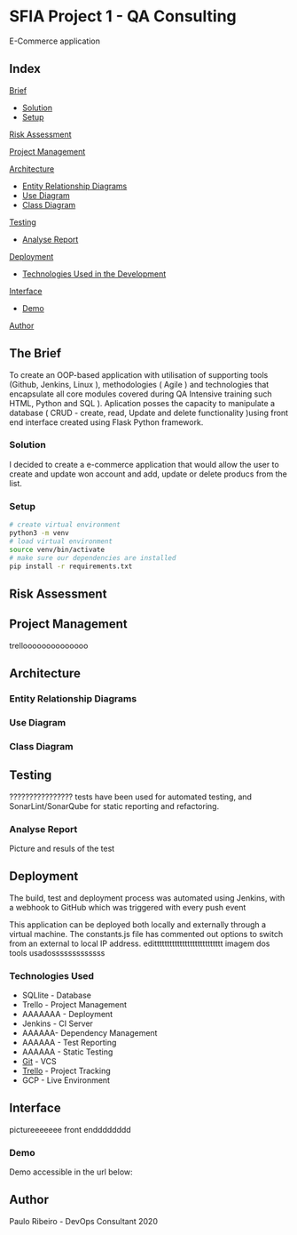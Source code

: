 # SFIA Project 1 - QA Consulting

E-Commerce application

## Index
[Brief](#brief)
   * [Solution](#solution)
   * [Setup](#setup)
   
[Risk Assessment](#ris)


[Project Management](#pro)
   
[Architecture](#arch)
   * [Entity Relationship Diagrams](#erd)
   * [Use Diagram](#use)
   * [Class Diagram](#cla)
	
[Testing](#testing)
   * [Analyse Report](#report)
     
[Deployment](#depl)
   * [Technologies Used in the Development](#tech)
     
[Interface](#inte)
   * [Demo](#demo)
   
[Author](#auth)



<a name="brief"></a>
## The Brief

To create an OOP-based application with utilisation of supporting tools (Github, Jenkins, Linux ), methodologies ( Agile ) and technologies that encapsulate all core modules covered during QA Intensive training such HTML, Python and SQL ).
Aplication posses the capacity to manipulate a database ( CRUD - create, read, Update and delete functionality )using front end interface created using Flask Python framework.

<a name="solution"></a>
### Solution

I decided to create a e-commerce application that would allow the user to create and update won account and add, update or delete producs from the list.


<a name="setup"></a>
### Setup
```bash
# create virtual environment
python3 -m venv
# load virtual environment
source venv/bin/activate
# make sure our dependencies are installed
pip install -r requirements.txt
```
<a name="ris"></a>
## Risk Assessment


<a name="pro"></a>
## Project Management

trelloooooooooooooo

<a name="arch"></a>
## Architecture

<a name="erd"></a>
### Entity Relationship Diagrams


<a name="use"></a>
### Use Diagram

<a name="cla"></a>
### Class Diagram


<a name="testing"></a>
## Testing
????????????????   tests have been used for automated testing, and SonarLint/SonarQube for static reporting and refactoring.

<a name="report"></a>
### Analyse Report

Picture and resuls of the test


<a name="dep"></a>
## Deployment
The build, test and deployment process was automated using Jenkins, with a webhook to GitHub which was triggered with every push event

This application can be deployed both locally and externally through a virtual machine. The constants.js file has commented out options to switch from an external to local IP address.   edittttttttttttttttttttttttttt
imagem dos tools usadosssssssssssss

<a name="tech"></a>
### Technologies Used
* SQLlite - Database
* Trello - Project Management
* AAAAAAA - Deployment
* Jenkins - CI Server
* AAAAAA- Dependency Management
* AAAAAA - Test Reporting
* AAAAAA - Static Testing
* [Git](https://github.com/PauloRibeiroIT/Paulo_SFIA1) - VCS
* [Trello](https://trello.com/b/VFRNnQYX/project-sfia) - Project Tracking
* GCP - Live Environment


<a name="inte"></a>
## Interface
pictureeeeeee front endddddddd



<a name="demo"></a>
### Demo
Demo accessible in the url below:


<a name="auth"></a>
## Author
Paulo Ribeiro - DevOps Consultant
2020

